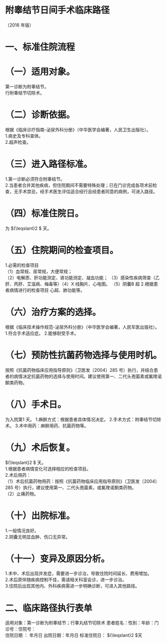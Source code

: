 # 附睾结节日间手术临床路径  
（2016 年版）  
# 一、标准住院流程  
# （一）适用对象。  
第一诊断为附睾结节。  
行附睾结节切除术。  
# （二）诊断依据。  
根据《临床诊疗指南-泌尿外科分册》（中华医学会编著，人民卫生出版社）。  
1.病史及专科查体。  
2.超声检查。  
# （三）进入路径标准。  
1.第一诊断必须符合附睾结节。  
2.当患者合并其他疾病，但住院期间不需要特殊处理；已在门诊完成各项术前检查，无手术禁忌，经手术医生评估适合经行且经患者同意的病例，可进入路径。  
# （四）标准住院日。  
为 ${\leqslant}2 $ 天。  
# （五）住院期间的检查项目。  
1.必需的检查项目  
（1）血常规、尿常规，大便常规；  
（2）电解质、肝功能测定、肾功能测定、凝血功能； （3）感染性疾病筛查（乙肝、丙肝、艾滋病、梅毒等）（4）X 线胸片、心电图。  （5）阴囊B 超 2.根据患者病情进行的检查项目 心超、肺功能等。  
# （六）治疗方案的选择。  
根据《临床技术操作规范-泌尿外科分册》（中华医学会编著，人民军医出版社）。  
1.符合手术适应症。 2.能够耐受手术。  
# （七）预防性抗菌药物选择与使用时机。  
按照《抗菌药物临床应用指导原则》（卫医发〔2004〕285 号）执行，并结合患者的病情决定抗菌药物的选择与使用时间。建议使用第一、二代头孢菌素或氟喹诺酮类药物。  
# （八）手术日。  
为入院第1 天。 1.麻醉方式：根据患者具体情况决定。 2.手术方式：附睾结节切除术。     3.术中用药：麻醉用药、抗菌药物等。  
# （九）术后恢复。  
${\leqslant}2 $ 天。  
1.根据患者病情变化可选择相应的检查项目。  
2.术后用药：  
（1）术后抗菌药物用药：按照《抗菌药物临床应用指导原则》（卫医发〔2004〕285 号）执行，建议使用第一、二代头孢菌素，或氟喹诺酮类药物。  
（2）止痛药物。  
# （十）出院标准。  
1.一般情况良好。  
2.阴囊无明显血肿、伤口无异常。  
# （十一）变异及原因分析。  
1.术中、术后出现并发症，需要进一步诊治，导致住院时间延长、费用增加。  
2.术后原伴随疾病控制不佳，需请相关科室会诊，进一步诊治。  
3.住院后出现其他内、外科疾病需进一步明确诊断，可进入其他路径。  
# 二、临床路径执行表单  
适用对象：第一诊断为附睾结节；行睾丸结节切除术 患者姓名：性别：年龄：门诊号：住院号：  
住院日期 ： 年月日   出院日期：年月日  标准住院日： ${\leqslant}2 $天  
